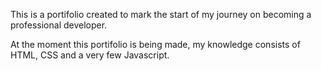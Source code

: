 This is a portifolio created to mark the start of my journey on becoming a professional developer.

At the moment this portifolio is being made, my knowledge consists of HTML, CSS and a very few Javascript.